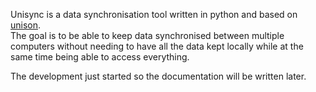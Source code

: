 Unisync is a data synchronisation tool written in python and based on [unison](https://github.com/bcpierce00/unison).  
The goal is to be able to keep data synchronised between multiple computers without needing to have all the data kept locally while at the same time being able to access everything.  

The development just started so the documentation will be written later.  
